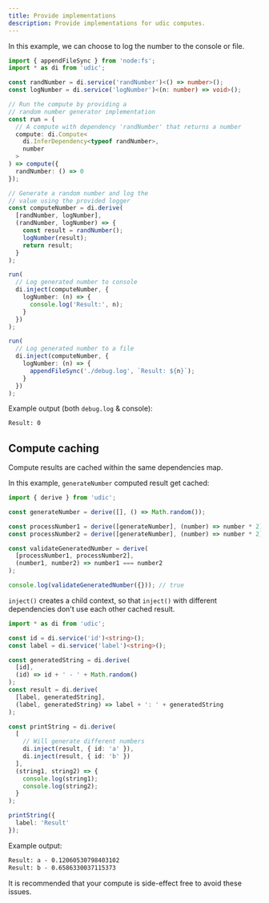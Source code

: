 ```yaml
---
title: Provide implementations
description: Provide implementations for udic computes.
---
```


In this example, we can choose to log the number to the console or file.
```ts
import { appendFileSync } from 'node:fs';
import * as di from 'udic';

const randNumber = di.service('randNumber')<() => number>();
const logNumber = di.service('logNumber')<(n: number) => void>();

// Run the compute by providing a
// random number generator implementation
const run = (
  // A compute with dependency 'randNumber' that returns a number
  compute: di.Compute<
    di.InferDependency<typeof randNumber>,
    number
  >
) => compute({
  randNumber: () => 0
});

// Generate a random number and log the
// value using the provided logger
const computeNumber = di.derive(
  [randNumber, logNumber],
  (randNumber, logNumber) => {
    const result = randNumber();
    logNumber(result);
    return result;
  }
);

run(
  // Log generated number to console
  di.inject(computeNumber, {
    logNumber: (n) => {
      console.log('Result:', n);
    }
  })
);

run(
  // Log generated number to a file
  di.inject(computeNumber, {
    logNumber: (n) => {
      appendFileSync('./debug.log', `Result: ${n}`);
    }
  })
);
```

Example output (both `debug.log` & console):
```txt showLineNumbers=false
Result: 0
```

## Compute caching
Compute results are cached within the same dependencies map.

In this example, `generateNumber` computed result get cached:
```ts
import { derive } from 'udic';

const generateNumber = derive([], () => Math.random());

const processNumber1 = derive([generateNumber], (number) => number * 2);
const processNumber2 = derive([generateNumber], (number) => number * 2);

const validateGeneratedNumber = derive(
  [processNumber1, processNumber2],
  (number1, number2) => number1 === number2
);

console.log(validateGeneratedNumber({})); // true
```

`inject()` creates a child context, so that `inject()` with different dependencies don't use each other cached result.
```ts
import * as di from 'udic';

const id = di.service('id')<string>();
const label = di.service('label')<string>();

const generatedString = di.derive(
  [id],
  (id) => id + ' - ' + Math.random()
);
const result = di.derive(
  [label, generatedString],
  (label, generatedString) => label + ': ' + generatedString
);

const printString = di.derive(
  [
    // Will generate different numbers
    di.inject(result, { id: 'a' }),
    di.inject(result, { id: 'b' })
  ],
  (string1, string2) => {
    console.log(string1);
    console.log(string2);
  }
);

printString({
  label: 'Result'
});
```

Example output:
```txt showLineNumbers=false
Result: a - 0.12060530798403102
Result: b - 0.6586330037115373
```

It is recommended that your compute is side-effect free to avoid these issues.
